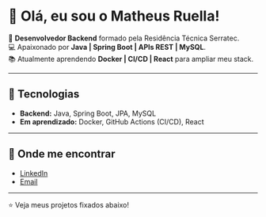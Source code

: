 # 👋 Olá, eu sou o Matheus Ruella!

🎯 **Desenvolvedor Backend** formado pela Residência Técnica Serratec.  
💻 Apaixonado por **Java | Spring Boot | APIs REST | MySQL**.  
📚 Atualmente aprendendo **Docker | CI/CD | React** para ampliar meu stack.  

---

## 🚀 Tecnologias
- **Backend:** Java, Spring Boot, JPA, MySQL  
- **Em aprendizado:** Docker, GitHub Actions (CI/CD), React  

---

## 🔗 Onde me encontrar
- [LinkedIn](https://www.linkedin.com/in/matheus-ruella-73769a343/)  
- [Email](matheusruella7@gmail.com)  

---

⭐ Veja meus projetos fixados abaixo! 
